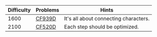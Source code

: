 | Difficulty | Problems | Hints |
| -------- | -------- | -------- |
| 1600 | [CF939D](https://codeforces.com/problemset/problem/939/D) | It's all about connecting characters. |
| 2100 | [CF520D](https://codeforces.com/problemset/problem/520/D) | Each step should be optimized. |